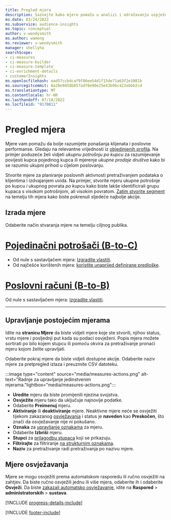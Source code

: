 ```yaml
---
title: Pregled mjera
description: Saznajte kako mjere pomažu u analizi i odražavanju uspješnosti vašeg poslovanja.
ms.date: 03/24/2022
ms.subservice: audience-insights
ms.topic: conceptual
author: v-wendysmith
ms.author: wameng
ms.reviewer: v-wendysmith
manager: shellyha
searchScope:
- ci-measures
- ci-measure-builder
- ci-measure-template
- ci-enrichment-details
- customerInsights
ms.openlocfilehash: ead57ccbdcaf9f86ee54d1f15de71a63f2e1081b
ms.sourcegitcommit: 8a28e9458b857adf8e90e25e43b9bc422ebbb2cd
ms.translationtype: MT
ms.contentlocale: hr-HR
ms.lasthandoff: 07/18/2022
ms.locfileid: "9170811"
---
```

# <a name="measures-overview"></a>Pregled mjera

Mjere vam pomažu da bolje razumijete ponašanja klijenata i poslovne performanse. Gledaju na relevantne vrijednosti iz [objedinjenih profila](data-unification.md). Na primjer poduzeće želi vidjeti *ukupnu potrošnju po kupcu* za razumijevanje povijesti kupca pojedinog kupca ili mjerenje *ukupne prodaje društva* kako bi se razumio ukupni prihod u cijelom poslovanju.

Stvorite mjere za planiranje poslovnih aktivnosti pretraživanjem podataka o klijentima i izdvajanjem uvida. Na primjer, stvorite mjeru ukupne potrošnje po kupcu *i* ukupnog povrata *po kupcu* kako biste lakše identificirali grupu kupaca s visokom potrošnjom, ali visokim povratom. [Zatim stvorite segment](segments.md) na temelju tih mjera kako biste pokrenuli sljedeće najbolje akcije.

## <a name="create-a-measure"></a>Izrada mjere

Odaberite način stvaranja mjere na temelju ciljnog publika.

# <a name="individual-consumers-b-to-c"></a>[Pojedinačni potrošači (B-to-C)](#tab/b2c)

- Od nule s sastavljačem mjera: [Izgradite vlastiti](measure-builder.md).
- Od najčešće korištenih mjera: [koristite unaprijed definirane predloške](measure-templates.md).

# <a name="business-accounts-b-to-b"></a>[Poslovni računi (B-to-B)](#tab/b2b)

Od nule s sastavljačem mjera: [Izgradite vlastiti](measure-builder.md).

---

## <a name="manage-existing-measures"></a>Upravljanje postojećim mjerama

Idite na **stranicu Mjere** da biste vidjeli mjere koje ste stvorili, njihov status, vrstu mjere i posljednji put kada su podaci osvježeni. Popis mjera možete sortirati po bilo kojem stupcu ili pomoću okvira za pretraživanje pronaći mjeru kojom želite upravljati.

Odaberite pokraj mjere da biste vidjeli dostupne akcije. Odaberite naziv mjere za pretpregled izlaza i preuzmite CSV datoteku.

:::image type="content" source="media/measures-actions.png" alt-text="Radnje za upravljanje jedinstvenim mjerama."lightbox="media/measures-actions.png":::

- **Uredite** mjeru da biste promijenili njezina svojstva.
- **Osvježite** mjeru tako da uključuje najnovije podatke.
- Odaberite **Preimenuj** mjeru.
- **Aktiviranje** ili **deaktiviranje** mjere. Neaktivne mjere neće se osvježiti tijekom zakazanog [osvježavanja](system.md#schedule-tab) i status je **naveden** kao **Preskočen**, što znači da osvježavanje nije ni pokušano.
- **Oznaka** za [upravljanje oznakama](work-with-tags-columns.md#manage-tags) za mjeru.
- Odaberite **Izbriši** mjeru.
- **Stupci** za [prilagodbu stupaca](work-with-tags-columns.md#customize-columns) koji se prikazuju.
- **Filtrirajte** za filtriranje [na strukturnim oznakama](work-with-tags-columns.md#filter-on-tags).
- **Naziv** za pretraživanje radi pretraživanja po nazivu mjere.

## <a name="refresh-measures"></a>Mjere osvježavanja

Mjere se mogu osvježiti prema automatskom rasporedu ili ručno osvježiti na zahtjev. Da biste ručno osvježili jednu ili više mjera, odaberite ih i odaberite **Osvježi**. Da biste [zakazali automatsko osvježavanje](system.md#schedule-tab), idite na **Raspored** > **administratorskih** > **sustava**.

[!INCLUDE [progress-details-include](includes/progress-details-pane.md)]

[!INCLUDE [footer-include](includes/footer-banner.md)]
